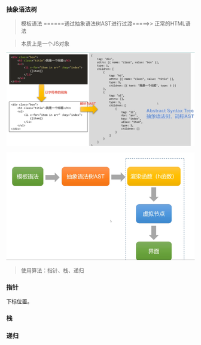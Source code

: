 ### 抽象语法树

> 模板语法  ======通过抽象语法树AST进行过渡=====>> 正常的HTML语法

> 本质上是一个JS对象

![ast_1](image/ast_1.png)

![ast_2](image/ast_2.png)

>使用算法：指针、栈、递归

### 指针

下标位置。

### 栈

### 递归